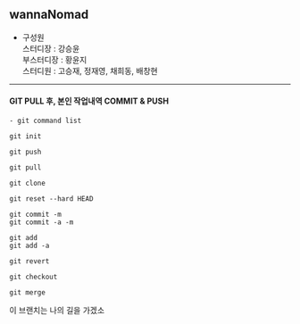 ## wannaNomad

* 구성원 <br>
스터디장 :  강승윤 <br>
부스터디장 : 황윤지 <br>
스터디원 : 고승재, 정재영, 채희동, 배창현

---

#### GIT PULL 후, 본인 작업내역 COMMIT & PUSH

```
- git command list

git init

git push

git pull

git clone

git reset --hard HEAD

git commit -m
git commit -a -m

git add 
git add -a

git revert

git checkout

git merge
```

이 브랜치는 나의 길을 가겠소